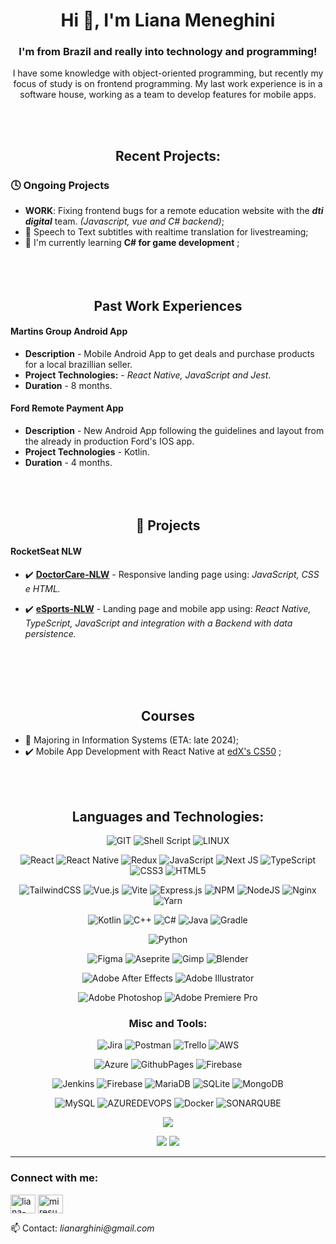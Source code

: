 <h1 align="center">Hi 👋, I'm Liana Meneghini</h1>
<h3 align="center">I'm from Brazil and really into technology and programming!</h3>
<p align="center"> I have some knowledge with object-oriented programming, but recently my focus of study is on frontend programming. My last work experience is in a software house, working as a team to develop features for mobile apps.<p>
<br><br>



   
   
<h2 align="center">Recent Projects:</h2>


<h3 align="left">🕓 Ongoing Projects</h3>

- **WORK**: Fixing frontend bugs for a remote education website with the ***dti digital*** team. *(Javascript, vue and C# backend)*;
- 🌱 Speech to Text subtitles with realtime translation for livestreaming;
- 🌱 I'm currently learning **C# for game development** ;
   <br><br><br><br>

<h2 align="center">Past Work Experiences</h3>

<h4 align="left">Martins Group Android App</h4>

- **Description** - Mobile Android App to get deals and purchase products for a local brazillian seller.
- **Project Technologies:** - *React Native, JavaScript and Jest*.
- **Duration** - 8 months.

<h4 align="left">Ford Remote Payment App</h4>

- **Description** - New Android App following the guidelines and layout from the already in production Ford's IOS app.
- **Project Technologies** - Kotlin.
- **Duration** - 4 months.
<br><br><br><br>

<h2 align="center">🏁 Projects</h3>


<h4 align="left">RocketSeat NLW</h4>

- ✔️ **[DoctorCare-NLW](https://apenasliana.github.io/Rocketseat/nlw-Trilha_Origin/nlw-DoctorCare/)** - Responsive landing page using: *JavaScript, CSS e HTML.*
- ✔️ **[eSports-NLW](https://github.com/apenasliana/Rocketseat-NLW-eSports)** - Landing page and mobile app using: *React Native, TypeScript, JavaScript and integration with a Backend with data persistence.*





   <br><br><br><br>

<h2 align="center">Courses</h3>

- 🌱 Majoring in Information Systems  (ETA: late 2024);
- ✔️ Mobile App Development with React Native at [edX's CS50](https://www.edx.org/course/cs50s-mobile-app-development-with-react-native?index=product&queryID=d1a6b05e091136234fb2b2598c99b4d0&position=1&v=2&linked_from=autocomplete&c=autocomplete) ;




<br><br>




  




<h2 align="center">Languages and Technologies:</h2>
<div align="center">
   
![GIT](https://img.shields.io/badge/Git-fc6d26?style=for-the-badge&logo=git&logoColor=white)
![Shell Script](https://img.shields.io/badge/shell_script-%23121011.svg?style=for-the-badge&logo=gnu-bash&logoColor=white) 
![LINUX](https://img.shields.io/badge/Linux-FCC624?style=for-the-badge&logo=linux&logoColor=black)
   

![React](https://img.shields.io/badge/react-%2320232a.svg?style=for-the-badge&logo=react&logoColor=%2361DAFB) 
![React Native](https://img.shields.io/badge/react_native-%2320232a.svg?style=for-the-badge&logo=react&logoColor=%2361DAFB) 
![Redux](https://img.shields.io/badge/redux-%23593d88.svg?style=for-the-badge&logo=redux&logoColor=white) 
![JavaScript](https://img.shields.io/badge/javascript-%23323330.svg?style=for-the-badge&logo=javascript&logoColor=%23F7DF1E) 
![Next JS](https://img.shields.io/badge/Next-black?style=for-the-badge&logo=next.js&logoColor=white) 
![TypeScript](https://img.shields.io/badge/typescript-%23007ACC.svg?style=for-the-badge&logo=typescript&logoColor=white) 
![CSS3](https://img.shields.io/badge/css3-%231572B6.svg?style=for-the-badge&logo=css3&logoColor=white) 
![HTML5](https://img.shields.io/badge/html5-%23E34F26.svg?style=for-the-badge&logo=html5&logoColor=white) 


![TailwindCSS](https://img.shields.io/badge/tailwindcss-%2338B2AC.svg?style=for-the-badge&logo=tailwind-css&logoColor=white) 
![Vue.js](https://img.shields.io/badge/vue.js-%2335495e.svg?style=for-the-badge&logo=vuedotjs&logoColor=%234FC08D) 
![Vite](https://img.shields.io/badge/vite-%23646CFF.svg?style=for-the-badge&logo=vite&logoColor=white) 
![Express.js](https://img.shields.io/badge/express.js-%23404d59.svg?style=for-the-badge&logo=express&logoColor=%2361DAFB) 
![NPM](https://img.shields.io/badge/NPM-%23CB3837.svg?style=for-the-badge&logo=npm&logoColor=white) 
![NodeJS](https://img.shields.io/badge/node.js-6DA55F?style=for-the-badge&logo=node.js&logoColor=white) 
![Nginx](https://img.shields.io/badge/nginx-%23009639.svg?style=for-the-badge&logo=nginx&logoColor=white) 
![Yarn](https://img.shields.io/badge/yarn-%232C8EBB.svg?style=for-the-badge&logo=yarn&logoColor=white) 


![Kotlin](https://img.shields.io/badge/kotlin-%237F52FF.svg?style=for-the-badge&logo=kotlin&logoColor=white) 
![C++](https://img.shields.io/badge/c++-%2300599C.svg?style=for-the-badge&logo=c%2B%2B&logoColor=white) 
![C#](https://img.shields.io/badge/c%23-%23239120.svg?style=for-the-badge&logo=c-sharp&logoColor=white) 
![Java](https://img.shields.io/badge/java-%23ED8B00.svg?style=for-the-badge&logo=openjdk&logoColor=white) 
![Gradle](https://img.shields.io/badge/Gradle-02303A.svg?style=for-the-badge&logo=Gradle&logoColor=white)

![Python](https://img.shields.io/badge/python-3670A0?style=for-the-badge&logo=python&logoColor=ffdd54) 

![Figma](https://img.shields.io/badge/figma-%23F24E1E.svg?style=for-the-badge&logo=figma&logoColor=white) 
![Aseprite](https://img.shields.io/badge/Aseprite-FFFFFF?style=for-the-badge&logo=Aseprite&logoColor=#7D929E) 
![Gimp](https://img.shields.io/badge/Gimp-657D8B?style=for-the-badge&logo=gimp&logoColor=FFFFFF)
![Blender](https://img.shields.io/badge/blender-%23F5792A.svg?style=for-the-badge&logo=blender&logoColor=white) 

![Adobe After Effects](https://img.shields.io/badge/Adobe%20After%20Effects-9999FF.svg?style=for-the-badge&logo=Adobe%20After%20Effects&logoColor=white) 
![Adobe Illustrator](https://img.shields.io/badge/adobe%20illustrator-%23FF9A00.svg?style=for-the-badge&logo=adobe%20illustrator&logoColor=white)


![Adobe Photoshop](https://img.shields.io/badge/adobe%20photoshop-%2331A8FF.svg?style=for-the-badge&logo=adobe%20photoshop&logoColor=white)
![Adobe Premiere Pro](https://img.shields.io/badge/Adobe%20Premiere%20Pro-9999FF.svg?style=for-the-badge&logo=Adobe%20Premiere%20Pro&logoColor=white) 

</div>


<h3 align="center">Misc and Tools:</h3>
<div align="center">

![Jira](https://img.shields.io/badge/jira-%230A0FFF.svg?style=for-the-badge&logo=jira&logoColor=white) 
![Postman](https://img.shields.io/badge/Postman-FF6C37?style=for-the-badge&logo=postman&logoColor=white)
![Trello](https://img.shields.io/badge/Trello-%23026AA7.svg?style=for-the-badge&logo=Trello&logoColor=white)
![AWS](https://img.shields.io/badge/AWS-%23FF9900.svg?style=for-the-badge&logo=amazon-aws&logoColor=white) 

![Azure](https://img.shields.io/badge/azure-%230072C6.svg?style=for-the-badge&logo=microsoftazure&logoColor=white) 
![GithubPages](https://img.shields.io/badge/github%20pages-121013?style=for-the-badge&logo=github&logoColor=white) 
![Firebase](https://img.shields.io/badge/firebase-%23039BE5.svg?style=for-the-badge&logo=firebase) 

![Jenkins](https://img.shields.io/badge/jenkins-%232C5263.svg?style=for-the-badge&logo=jenkins&logoColor=white) 
![Firebase](https://img.shields.io/badge/Firebase-039BE5?style=for-the-badge&logo=Firebase&logoColor=white)
![MariaDB](https://img.shields.io/badge/MariaDB-003545?style=for-the-badge&logo=mariadb&logoColor=white) 
![SQLite](https://img.shields.io/badge/sqlite-%2307405e.svg?style=for-the-badge&logo=sqlite&logoColor=white) 
![MongoDB](https://img.shields.io/badge/MongoDB-%234ea94b.svg?style=for-the-badge&logo=mongodb&logoColor=white) 


![MySQL](https://img.shields.io/badge/mysql-%2300000f.svg?style=for-the-badge&logo=mysql&logoColor=white) 
![AZUREDEVOPS](https://img.shields.io/badge/azuredevops-0078D7.svg?style=for-the-badge&logo=azuredevops&logoColor=white&color=%230078D7) 
![Docker](https://img.shields.io/badge/docker-%230db7ed.svg?style=for-the-badge&logo=docker&logoColor=white) 
![SONARQUBE](https://img.shields.io/badge/sonarqube-4E9BCD.svg?style=for-the-badge&logo=sonarqube&logoColor=white&color=%234E9BCD)

![](https://github-readme-stats.vercel.app/api/top-langs/?username=apenasliana&theme=dark&hide_border=true&include_all_commits=false&count_private=false&layout=compact)


![](https://github-readme-streak-stats.herokuapp.com/?user=apenasliana&theme=dark&hide_border=true)
![](https://github-readme-stats.vercel.app/api?username=apenasliana&theme=dark&hide_border=true&include_all_commits=false&count_private=false)
</div>


__________
<h3 align=>Connect with me:</h3>
   
<div align="left" >
<p align="left">
   <a href="https://linkedin.com/in/liana-meneghini-978690232" target="blank"><img align="center" src="https://raw.githubusercontent.com/rahuldkjain/github-profile-readme-generator/master/src/images/icons/Social/linked-in-alt.svg" alt="liana-meneghini-978690232" height="30" width="40" /></a>
<a href="https://www.leetcode.com/miresuka" target="blank"><img align="center" src="https://raw.githubusercontent.com/rahuldkjain/github-profile-readme-generator/master/src/images/icons/Social/leet-code.svg" alt="miresuka" height="30" width="40" /></a>
</p>
<p>📫 Contact: <i>lianarghini@gmail.com</i></p>
</div>


